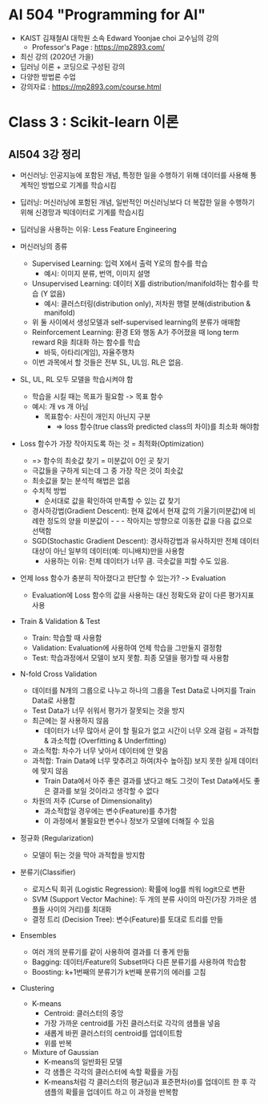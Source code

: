 # AI 504 "Programming for AI"
- KAIST 김재철AI 대학원 소속 Edward Yoonjae choi 교수님의 강의
    - Professor's Page : https://mp2893.com/
- 최신 강의 (2020년 가을)
- 딥러닝 이론 + 코딩으로 구성된 강의
- 다양한 방법론 수업
- 강의자료 : https://mp2893.com/course.html

# Class 3 : Scikit-learn 이론

## AI504 3강 정리
- 머신러닝: 인공지능에 포함된 개념, 특정한 일을 수행하기 위해 데이터를 사용해 통계적인 방법으로 기계를 학습시킴
- 딥러닝: 머신러닝에 포함된 개념, 일반적인 머신러닝보다 더 복잡한 일을 수행하기 위해 신경망과 빅데이터로 기계를 학습시킴
- 딥러닝을 사용하는 이유: Less Feature Engineering
- 머신러닝의 종류
    - Supervised Learning: 입력 X에서 출력 Y로의 함수를 학습
        - 예시: 이미지 분류, 번역, 이미지 설명
    - Unsupervised Learning: 데이터 X를 distribution/manifold하는 함수를 학습 (Y 없음)
    	- 예시: 클러스터링(distribution only), 저차원 행렬 분해(distribution & manifold)
    - 위 둘 사이에서 생성모델과 self-supervised learning의 분류가 애매함
    - Reinforcement Learning: 환경 E와 행동 A가 주어졌을 때 long term reward R을 최대화 하는 함수를 학습
        - 바둑, 아타리(게임), 자율주행차
    - 이번 과목에서 할 것들은 전부 SL, UL임. RL은 없음.
- SL, UL, RL 모두 모델을 학습시켜야 함
    - 학습을 시킬 때는 목표가 필요함 -> 목표 함수
    - 예시: 개 vs 개 아님
        - 목표함수: 사진이 개인지 아닌지 구분
            - => loss 함수(true class와 predicted class의 차이)를 최소화 해야함
- Loss 함수가 가장 작아지도록 하는 것 = 최적화(Optimization)
    - => 함수의 최솟값 찾기 = 미분값이 0인 곳 찾기
    - 극값들을 구하게 되는데 그 중 가장 작은 것이 최솟값
    - 최솟값을 찾는 분석적 해법은 없음
    - 수치적 방법
        - 순서대로 값을 확인하여 만족할 수 있는 값 찾기
    - 경사하강법(Gradient Descent): 현재 값에서 현재 값의 기울기(미분값)에 비례한 정도의 양을 미분값이 - -  - 작아지는 방향으로 이동한 값을 다음 값으로 선택함
    - SGD(Stochastic Gradient Descent): 경사하강법과 유사하지만 전체 데이터 대상이 아닌 일부의 데이터(예: 미니배치)만을 사용함
        - 사용하는 이유: 전체 데이터가 너무 큼. 극솟값을 피할 수도 있음.
- 언제 loss 함수가 충분히 작아졌다고 판단할 수 있는가? -> Evaluation
    - Evaluation에 Loss 함수의 값을 사용하는 대신 정확도와 같이 다른 평가지표 사용
- Train & Validation & Test
    - Train: 학습할 때 사용함
    - Validation: Evaluation에 사용하여 언제 학습을 그만둘지 결정함
    - Test: 학습과정에서 모델이 보지 못함. 최종 모델을 평가할 때 사용함
- N-fold Cross Validation
    - 데이터를 N개의 그룹으로 나누고 하나의 그룹을 Test Data로 나머지를 Train Data로 사용함
    - Test Data가 너무 쉬워서 평가가 잘못되는 것을 방지
    - 최근에는 잘 사용하지 않음
        - 데이터가 너무 많아서 굳이 할 필요가 없고 시간이 너무 오래 걸림
= 과적합 & 과소적합 (Overfitting & Underfitting)
    - 과소적합: 차수가 너무 낮아서 데이터에 안 맞음
    - 과적합: Train Data에 너무 맞추려고 하여(차수 높아짐) 보지 못한 실제 데이터에 맞지 않음
        - Train Data에서 아주 좋은 결과를 냈다고 해도 그것이 Test Data에서도 좋은 결과를 보일 것이라고 생각할 수 없다
    - 차원의 저주 (Curse of Dimensionality)
        - 과소적합일 경우에는 변수(Feature)를 추가함
        - 이 과정에서 불필요한 변수나 정보가 모델에 더해질 수 있음
- 정규화 (Regularization)
    - 모델이 튀는 것을 막아 과적합을 방지함

- 분류기(Classifier)
    - 로지스틱 회귀 (Logistic Regression): 확률에 log를 씌워 logit으로 변환
    - SVM (Support Vector Machine): 두 개의 분류 사이의 마진(가장 가까운 샘플들 사이의 거리)를 최대화
    - 결정 트리 (Decision Tree): 변수(Feature)를 토대로 트리를 만듦
- Ensembles
    - 여러 개의 분류기를 같이 사용하여 결과를 더 좋게 만듦
    - Bagging: 데이터/Feature의 Subset마다 다른 분류기를 사용하여 학습함
    - Boosting: k+1번째의 분류기가 k번째 분류기의 에러를 고침
- Clustering
    - K-means
        - Centroid: 클러스터의 중앙
        - 가장 가까운 centroid를 가진 클러스터로 각각의 샘플을 넣음
        - 새롭게 바뀐 클러스터의 centroid를 업데이트함
        - 위를 반복
    - Mixture of Gaussian
        - K-means의 일반화된 모델
        - 각 샘플은 각각의 클러스터에 속할 확률을 가짐
        - K-means처럼 각 클러스터의 평균(μ)과 표준편차(σ)를 업데이트 한 후 각 샘플의 확률을 업데이트 하고 이 과정을 반복함
